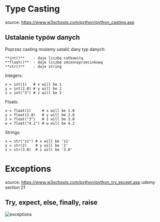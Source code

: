 # Type Casting
source: https://www.w3schools.com/python/python_casting.asp

## Ustalanie typów danych
Poprzez casting możemy ustalić dany typ danych:
```
**int()**    - daje liczbę całkowitą
**float()**  - daje liczbę zmiennoprzecinkową
**str()**    - daje string
```

Integers:
```
x = int(1)   # x will be 1
y = int(2.8) # y will be 2
z = int("3") # z will be 3
```

Floats:
```
x = float(1)     # x will be 1.0
y = float(2.8)   # y will be 2.8
z = float("3")   # z will be 3.0
w = float("4.2") # w will be 4.2
```

Strings:
```
x = str("s1") # x will be 's1'
y = str(2)    # y will be '2'
z = str(3.0)  # z will be '3.0'
```

# Exceptions
source: https://www.w3schools.com/python/python_try_except.asp
udemy section 21

## Try, expect, else, finally, raise

![](/exceptions.png "exceptions")
